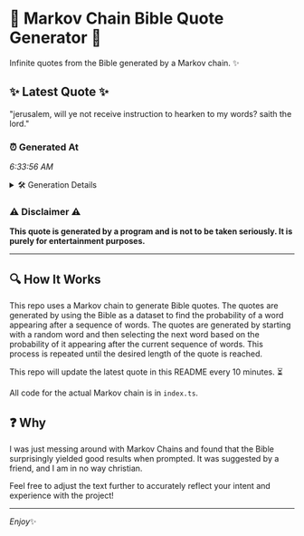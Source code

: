 # 📖 Markov Chain Bible Quote Generator 📖

Infinite quotes from the Bible generated by a Markov chain. ✨

## ✨ Latest Quote ✨
"jerusalem, will ye not receive instruction to hearken to my words? saith the lord."

### ⏰ Generated At
*6:33:56 AM*

<details>
    <summary>🛠️ Generation Details</summary>
    <p>
        <strong>🌱 Seed:</strong> jerusalem,<br>
        <strong>🔄 Iterations:</strong> 13<br>
        <strong>📜 Context History:</strong><br>[ jerusalem, ]: will<br>[ jerusalem,, will ]: ye<br>[ jerusalem,, will, ye ]: not<br>[ jerusalem,, will, ye, not ]: receive<br>[ jerusalem,, will, ye, not, receive ]: instruction<br>[ jerusalem,, will, ye, not, receive, instruction ]: to<br>[ will, ye, not, receive, instruction, to ]: hearken<br>[ ye, not, receive, instruction, to, hearken ]: to<br>[ not, receive, instruction, to, hearken, to ]: my<br>[ receive, instruction, to, hearken, to, my ]: words?<br>[ instruction, to, hearken, to, my, words? ]: saith<br>[ to, hearken, to, my, words?, saith ]: the<br>[ hearken, to, my, words?, saith, the ]: lord.<br>
    </p>
</details>

### ⚠️ Disclaimer ⚠️
**This quote is generated by a program and is not to be taken seriously. It is purely for entertainment purposes.**

---

## 🔍 How It Works

This repo uses a Markov chain to generate Bible quotes. The quotes are generated by using the Bible as a dataset to find the probability of a word appearing after a sequence of words. The quotes are generated by starting with a random word and then selecting the next word based on the probability of it appearing after the current sequence of words. This process is repeated until the desired length of the quote is reached.

This repo will update the latest quote in this README every 10 minutes. ⏳

All code for the actual Markov chain is in `index.ts`.

## ❓ Why

I was just messing around with Markov Chains and found that the Bible surprisingly yielded good results when prompted. 
It was suggested by a friend, and I am in no way christian.

Feel free to adjust the text further to accurately reflect your intent and experience with the project!

---

*Enjoy*✨
